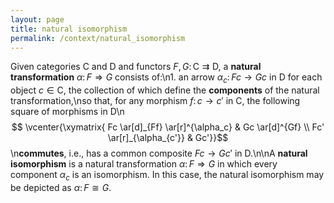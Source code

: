 ```yaml
---
layout: page
title: natural isomorphism
permalink: /context/natural_isomorphism
---
```

Given categories $\mathsf{C}$ and $\mathsf{D}$ and functors $F,G \colon \mathsf{C} \rightrightarrows \mathsf{D}$, a **natural transformation** $\alpha \colon F \Rightarrow G$ consists of:\n1. an arrow $\alpha_c \colon Fc \to Gc$ in $\mathsf{D}$ for each object $c\in \mathsf{C}$, the collection of which define the **components** of the natural transformation,\nso that, for any morphism $f \colon c \to c'$ in $\mathsf{C}$, the following square of morphisms in $\mathsf{D}$\n$$ \vcenter{\xymatrix{ Fc \ar[d]_{Ff} \ar[r]^{\alpha_c} & Gc \ar[d]^{Gf} \\ Fc' \ar[r]_{\alpha_{c'}} & Gc'}}$$\n**commutes**, i.e., has a common composite $Fc \to Gc'$ in $\mathsf{D}$.\n\nA **natural isomorphism** is a natural transformation $\alpha \colon F \Rightarrow G$ in which every component $\alpha_c$ is an isomorphism. In this case, the natural isomorphism may be depicted as $\alpha \colon F \cong G$.
